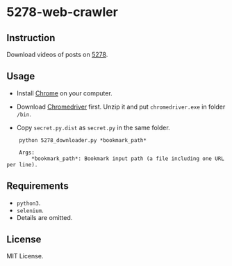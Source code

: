 # 5278-web-crawler

## Instruction

Download videos of posts on [5278](http://www.5278.cc/forum.php?gid=22).

## Usage

-   Install [Chrome](https://www.google.com/chrome/?brand=CHBD&gclid=Cj0KCQjwl8XtBRDAARIsAKfwtxD53tG_IZsUcMuwakYR968gH06p6R_lylXat2cj_Z1_JzBYpBcHFOAaAideEALw_wcB&gclsrc=aw.ds) on your computer.

-   Download [Chromedriver](https://chromedriver.chromium.org/downloads) first. Unzip it and put `chromedriver.exe` in folder `/bin`. 

-   Copy `secret.py.dist` as `secret.py` in the same folder.

```
    python 5278_downloader.py *bookmark_path*
    
    Args:
        *bookmark_path*: Bookmark input path (a file including one URL per line).
```

## Requirements

-   `python3`.
-   `selenium`.
-    Details are omitted.

## License

MIT License.
